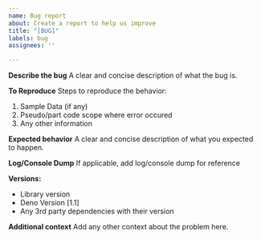 ```yaml
---
name: Bug report
about: Create a report to help us improve
title: "[BUG]"
labels: bug
assignees: ''

---
```


**Describe the bug** A clear and concise description of what the bug is.

**To Reproduce** Steps to reproduce the behavior:

1. Sample Data (if any)
2. Pseudo/part code scope where error occured
3. Any other information

**Expected behavior** A clear and concise description of what you expected to
happen.

**Log/Console Dump** If applicable, add log/console dump for reference

**Versions:**

- Library version
- Deno Version [1.1]
- Any 3rd party dependencies with their version

**Additional context** Add any other context about the problem here.

